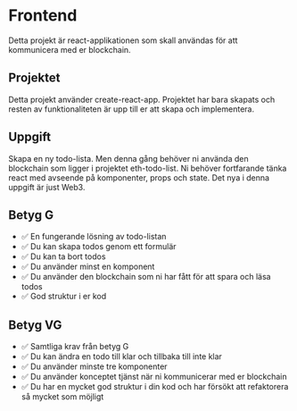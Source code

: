 # Frontend

Detta projekt är react-applikationen som skall användas för att kommunicera med er blockchain.

## Projektet

Detta projekt använder create-react-app. Projektet har bara skapats och resten av funktionaliteten är upp till er att skapa och implementera.

## Uppgift

Skapa en ny todo-lista. Men denna gång behöver ni använda den blockchain som ligger i projektet eth-todo-list. Ni behöver fortfarande tänka react med avseende på komponenter, props och state. Det nya i denna uppgift är just Web3.

## Betyg G

- ✅ En fungerande lösning av todo-listan
- ✅ Du kan skapa todos genom ett formulär
- ✅ Du kan ta bort todos
- ✅ Du använder minst en komponent
- ✅ Du använder den blockchain som ni har fått för att spara och läsa todos
- ✅ God struktur i er kod

## Betyg VG

- ✅ Samtliga krav från betyg G
- ✅ Du kan ändra en todo till klar och tillbaka till inte klar
- ✅ Du använder minste tre komponenter
- ✅ Du använder konceptet tjänst när ni kommunicerar med er blockchain
- ✅ Du har en mycket god struktur i din kod och har försökt att refaktorera så mycket som möjligt
